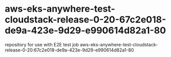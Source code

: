 # aws-eks-anywhere-test-cloudstack-release-0-20-67c2e018-de9a-423e-9d29-e990614d82a1-80
repository for use with E2E test job aws-eks-anywhere-test-cloudstack-release-0-20:67c2e018-de9a-423e-9d29-e990614d82a1-80
